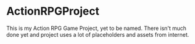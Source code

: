 # ActionRPGProject
This is my Action RPG Game Project, yet to be named. 
There isn't much done yet and project uses a lot of placeholders and assets from internet.
